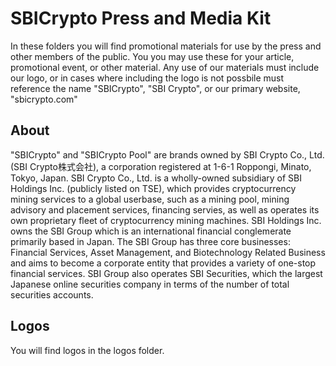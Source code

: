 # SBICrypto Press and Media Kit
In these folders you will find promotional materials for use by the press and other members of the public.
You you may use these for your article, promotional event, or other material.  Any use of our materials must include our logo, or in cases where including the logo is not possbile must reference the name "SBICrypto", "SBI Crypto", or our primary website, "sbicrypto.com"

## About
"SBICrypto" and "SBICrypto Pool" are brands owned by SBI Crypto Co., Ltd. (SBI Crypto株式会社), a corporation registered at 1-6-1 Roppongi, Minato, Tokyo, Japan. SBI Crypto Co., Ltd. is a wholly-owned subsidiary of SBI Holdings Inc. (publicly listed on TSE), which provides cryptocurrency mining services to a global userbase, such as a mining pool, mining advisory and placement services, financing servies, as well as operates its own proprietary fleet of cryptocurrency mining machines. SBI Holdings Inc. owns the SBI Group which is an international financial conglemerate primarily based in Japan. The SBI Group has three core businesses: Financial Services, Asset Management, and Biotechnology Related Business and aims to become a corporate entity that provides a variety of one-stop financial services. SBI Group also operates SBI Securities, which the largest Japanese online securities company in terms of the number of total securities accounts.

## Logos
You will find logos in the logos folder.
